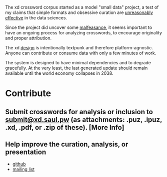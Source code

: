 
The xd crossword corpus started as a model "small data" project, a test of my claims that simple formats and obsessive curation are [unreasonably effective](https://en.wikipedia.org/wiki/The_Unreasonable_Effectiveness_of_Mathematics_in_the_Natural_Sciences) in the data sciences.

Since the project did uncover some [malfeasance](http://www.slate.com/articles/life/gaming/2016/03/how_to_spot_a_plagiarized_crossword.html), it seems important to have an ongoing process for analyzing crosswords, to encourage originality and proper attribution.

The xd [design](/doc) is intentionally textpunk and therefore platform-agnostic. Anyone can contribute or consume data with only a few minutes of work.

The system is designed to have minimal dependencies and to degrade gracefully.  At the very least, the last generated update should remain available until the world economy collapses in 2038.
# Contribute

## Submit crosswords for analysis or inclusion to submit@xd.saul.pw (as attachments: .puz, .ipuz, .xd, .pdf, or .zip of these). [More Info]  

## Help improve the curation, analysis, or presentation

- [github]()
- [mailing list]()

